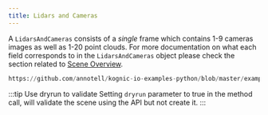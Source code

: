 ```yaml
---
title: Lidars and Cameras
---
```


A `LidarsAndCameras`  consists of a _single_ frame which contains 1-9 cameras images as well as 1-20 point clouds. For more documentation on what each field corresponds to in the `LidarsAndCameras` object please check the section related to [Scene Overview](/docs/kognic-io/overview).

```python reference
https://github.com/annotell/kognic-io-examples-python/blob/master/examples/lidars_and_cameras.py
```

:::tip Use dryrun to validate 
Setting `dryrun` parameter to true in the method call, will validate the scene using the API but not create it.
:::

